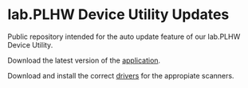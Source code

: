 # lab.PLHW Device Utility Updates

Public repository intended for the auto update feature of our lab.PLHW Device Utility.

Download the latest version of the [application](https://github.com/plhw/lab-device-utility-updates/releases).

Download and install the correct [drivers](https://github.com/plhw/lab-device-utility-updates/blob/main/sub-systems/README.md) for the appropiate scanners.